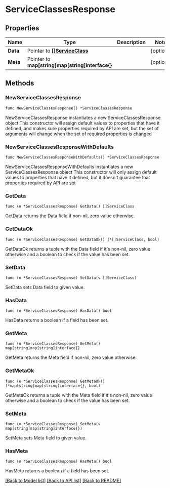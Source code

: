 # ServiceClassesResponse

## Properties

Name | Type | Description | Notes
------------ | ------------- | ------------- | -------------
**Data** | Pointer to [**[]ServiceClass**](ServiceClass.md) |  | [optional] 
**Meta** | Pointer to **map[string]map[string]interface{}** |  | [optional] 

## Methods

### NewServiceClassesResponse

`func NewServiceClassesResponse() *ServiceClassesResponse`

NewServiceClassesResponse instantiates a new ServiceClassesResponse object
This constructor will assign default values to properties that have it defined,
and makes sure properties required by API are set, but the set of arguments
will change when the set of required properties is changed

### NewServiceClassesResponseWithDefaults

`func NewServiceClassesResponseWithDefaults() *ServiceClassesResponse`

NewServiceClassesResponseWithDefaults instantiates a new ServiceClassesResponse object
This constructor will only assign default values to properties that have it defined,
but it doesn't guarantee that properties required by API are set

### GetData

`func (o *ServiceClassesResponse) GetData() []ServiceClass`

GetData returns the Data field if non-nil, zero value otherwise.

### GetDataOk

`func (o *ServiceClassesResponse) GetDataOk() (*[]ServiceClass, bool)`

GetDataOk returns a tuple with the Data field if it's non-nil, zero value otherwise
and a boolean to check if the value has been set.

### SetData

`func (o *ServiceClassesResponse) SetData(v []ServiceClass)`

SetData sets Data field to given value.

### HasData

`func (o *ServiceClassesResponse) HasData() bool`

HasData returns a boolean if a field has been set.

### GetMeta

`func (o *ServiceClassesResponse) GetMeta() map[string]map[string]interface{}`

GetMeta returns the Meta field if non-nil, zero value otherwise.

### GetMetaOk

`func (o *ServiceClassesResponse) GetMetaOk() (*map[string]map[string]interface{}, bool)`

GetMetaOk returns a tuple with the Meta field if it's non-nil, zero value otherwise
and a boolean to check if the value has been set.

### SetMeta

`func (o *ServiceClassesResponse) SetMeta(v map[string]map[string]interface{})`

SetMeta sets Meta field to given value.

### HasMeta

`func (o *ServiceClassesResponse) HasMeta() bool`

HasMeta returns a boolean if a field has been set.


[[Back to Model list]](../README.md#documentation-for-models) [[Back to API list]](../README.md#documentation-for-api-endpoints) [[Back to README]](../README.md)



